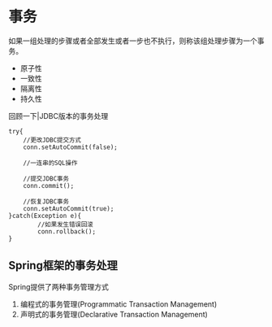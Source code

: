 

# 事务

如果一组处理的步骤或者全部发生或者一步也不执行，则称该组处理步骤为一个事务。

- 原子性
- 一致性
- 隔离性
- 持久性

回顾一下|JDBC版本的事务处理

```
try{
	//更改JDBC提交方式
	conn.setAutoCommit(false);

	//一连串的SQL操作

	//提交JDBC事务
	conn.commit();

	//恢复JDBC事务
	conn.setAutoCommit(true);
}catch(Exception e){
		//如果发生错误回滚
		conn.rollback();
}
```


## Spring框架的事务处理

Spring提供了两种事务管理方式

1. 编程式的事务管理(Programmatic Transaction Management)
2. 声明式的事务管理(Declarative Transaction Management)

